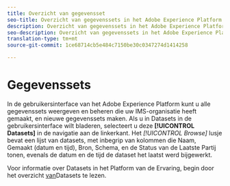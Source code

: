 ```yaml
---
title: Overzicht van gegevensset
seo-title: Overzicht van gegevenssets in het Adobe Experience Platform
description: Overzicht van gegevenssets in het Adobe Experience Platform
seo-description: Overzicht van gegevenssets in het Adobe Experience Platform
translation-type: tm+mt
source-git-commit: 1ce68714cb5e484c7150be30c0347274d1414258

---
```



# Gegevenssets

In de gebruikersinterface van het Adobe Experience Platform kunt u alle gegevenssets weergeven en beheren die uw IMS-organisatie heeft gemaakt, en nieuwe gegevenssets maken. Als u in Datasets in de gebruikersinterface wilt bladeren, selecteert u deze **[!UICONTROL Datasets]** in de navigatie aan de linkerkant. Het *[!UICONTROL Browse]* lusje bevat een lijst van datasets, met inbegrip van kolommen die Naam, Gemaakt (datum en tijd), Bron, Schema, en de Status van de Laatste Partij tonen, evenals de datum en de tijd de dataset het laatst werd bijgewerkt.

Voor informatie over Datasets in het Platform van de Ervaring, begin door het overzicht [van](../../catalog/datasets/overview.md)Datasets te lezen.
